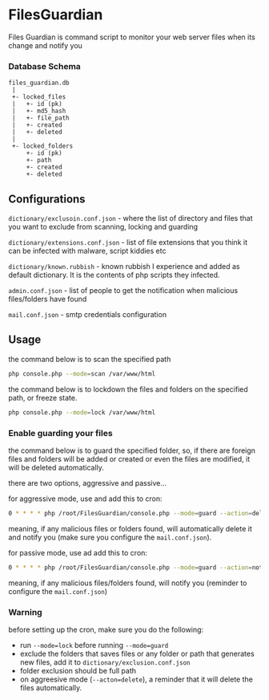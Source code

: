 # FilesGuardian
Files Guardian is command script to monitor your web server files when its change and notify you

### Database Schema
```
files_guardian.db
 |
 +- locked_files
 |   +- id (pk)
 |   +- md5_hash
 |   +- file_path
 |   +- created
 |   +- deleted
 |
 +- locked_folders
     +- id (pk)
     +- path
     +- created
     +- deleted  
```        
## Configurations

`dictionary/exclusoin.conf.json` - where the list of directory and files that you want to exclude from scanning, locking and guarding

`dictionary/extensions.conf.json` - list of file extensions that you think it can be infected with malware, script kiddies etc

`dictionary/known.rubbish` - known rubbish I experience and added as default dictionary. It is the contents of php scripts they infected.

`admin.conf.json` - list of people to get the notification when malicious files/folders have found

`mail.conf.json` - smtp credentials configuration


## Usage

the command below is to scan the specified path
```bash
php console.php --mode=scan /var/www/html
```

the command below is to lockdown the files and folders on the specified path, or freeze state.
```bash
php console.php --mode=lock /var/www/html
```

### Enable guarding your files
the command below is to guard the specified folder,
so, if there are foreign files and folders will be added or created or 
even the files are modified, it will be deleted automatically.

there are two options, aggressive and passive...

for aggressive mode, use and add this to cron:
```bash
0 * * * * php /root/FilesGuardian/console.php --mode=guard --action=delete "/var/www/html"
```
meaning, if any malicious files or folders found, will automatically delete it and notify you (make sure you configure the `mail.conf.json`).

for passive mode, use ad add this to cron:
```bash
0 * * * * php /root/FilesGuardian/console.php --mode=guard --action=notify "/var/www/html"
```
meaning, if any malicious files/folders found, will notify you (reminder to configure the `mail.conf.json`)


### Warning
before setting up the cron, make sure you do the following:
- run `--mode=lock` before running `--mode=guard`
- exclude the folders that saves files or any folder or path that generates new files, add it to `dictionary/exclusion.conf.json`
- folder exclusion should be full path
- on aggreesive mode (`--acton=delete`), a reminder that it will delete the files automatically.  